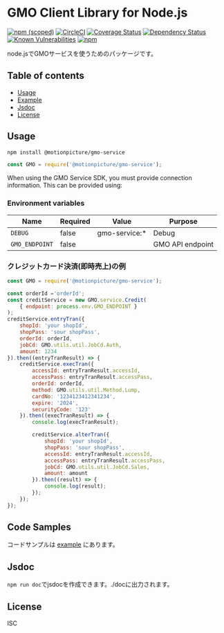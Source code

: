 # GMO Client Library for Node.js

[![npm (scoped)](https://img.shields.io/npm/v/@motionpicture/gmo-service.svg)](https://www.npmjs.com/package/@motionpicture/gmo-service)
[![CircleCI](https://circleci.com/gh/motionpicture/gmo-service.svg?style=shield)](https://circleci.com/gh/motionpicture/gmo-service)
[![Coverage Status](https://coveralls.io/repos/github/motionpicture/gmo-service/badge.svg)](https://coveralls.io/github/motionpicture/gmo-service)
[![Dependency Status](https://img.shields.io/david/motionpicture/gmo-service.svg)](https://david-dm.org/motionpicture/gmo-service)
[![Known Vulnerabilities](https://snyk.io/test/github/motionpicture/gmo-service/badge.svg)](https://snyk.io/test/github/motionpicture/gmo-service)
[![npm](https://img.shields.io/npm/dm/@motionpicture/gmo-service.svg)](https://nodei.co/npm/@motionpicture/gmo-service/)

node.jsでGMOサービスを使うためのパッケージです。


## Table of contents

* [Usage](#usage)
* [Example](#code-samples)
* [Jsdoc](#jsdoc)
* [License](#license)


## Usage

```sh
npm install @motionpicture/gmo-service
```

```js
const GMO = require('@motionpicture/gmo-service');
```

When using the GMO Service SDK, you must provide connection information. This can be provided using:

### Environment variables

| Name           | Required | Value         | Purpose          |
| -------------- | -------- | ------------- | ---------------- |
| `DEBUG`        | false    | gmo-service:* | Debug            |
| `GMO_ENDPOINT` | false    |               | GMO API endpoint |

### クレジットカード決済(即時売上)の例

```js
const GMO = require('@motionpicture/gmo-service');

const orderId ='orderId';
const creditService = new GMO.service.Credit(
    { endpoint: process.env.GMO_ENDPOINT }
);
creditService.entryTran({
    shopId: 'your shopId',
    shopPass: 'sour shopPass',
    orderId: orderId,
    jobCd: GMO.utils.util.JobCd.Auth,
    amount: 1234
}).then((entryTranResult) => {
    creditService.execTran({
        accessId: entryTranResult.accessId,
        accessPass: entryTranResult.accessPass,
        orderId: orderId,
        method: GMO.utils.util.Method.Lump,
        cardNo: '1234123412341234',
        expire: '2024',
        securityCode: '123'
    }).then((execTranResult) => {
        console.log(execTranResult);

        creditService.alterTran({
            shopId: 'your shopId',
            shopPass: 'sour shopPass',
            accessId: entryTranResult.accessId,
            accessPass: entryTranResult.accessPass,
            jobCd: GMO.utils.util.JobCd.Sales,
            amount: amount
        }).then((result) => {
            console.log(result);
        });
    });
});
```

## Code Samples

コードサンプルは [example](https://github.com/motionpicture/gmo-service/tree/master/example) にあります。


## Jsdoc

`npm run doc`でjsdocを作成できます。./docに出力されます。

## License

ISC
